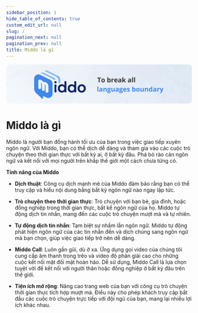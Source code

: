 ```yaml
---
sidebar_position: 1
hide_table_of_contents: true
custom_edit_url: null
slug: /
pagination_next: null
pagination_prev: null
title: Middo là gì
---
```

![What is Middo](../../../../docs/img/what-is-middo.png)

# Middo là gì

Middo là người bạn đồng hành tối ưu của bạn trong việc giao tiếp xuyên ngôn ngữ. Với Middo, bạn có thể dịch dễ dàng và tham gia vào các cuộc trò chuyện theo thời gian thực với bất kỳ ai, ở bất kỳ đâu. Phá bỏ rào cản ngôn ngữ và kết nối với mọi người trên khắp thế giới một cách chưa từng có.

**Tính năng của Middo**

- **Dịch thuật**: Công cụ dịch mạnh mẽ của Middo đảm bảo rằng bạn có thể truy cập và hiểu nội dung bằng bất kỳ ngôn ngữ nào ngay lập tức.

- **Trò chuyện theo thời gian thực**: Trò chuyện với bạn bè, gia đình, hoặc đồng nghiệp trong thời gian thực, bất kể ngôn ngữ của họ. Middo tự động dịch tin nhắn, mang đến các cuộc trò chuyện mượt mà và tự nhiên.

- **Tự động dịch tin nhắn**: Tạm biệt sự nhầm lẫn ngôn ngữ. Middo tự động phát hiện ngôn ngữ của các tin nhắn đến và dịch chúng sang ngôn ngữ mà bạn chọn, giúp việc giao tiếp trở nên dễ dàng.

- **Middo Call**: Luôn gần gũi, dù ở xa. Ứng dụng gọi video của chúng tôi cung cấp âm thanh trong trẻo và video độ phân giải cao cho những cuộc kết nối mặt đối mặt hoàn hảo. Dễ sử dụng, Middo Call là lựa chọn tuyệt vời để kết nối với người thân hoặc đồng nghiệp ở bất kỳ đâu trên thế giới.

- **Tiện ích mở rộng**: Nâng cao trang web của bạn với công cụ trò chuyện thời gian thực tích hợp mượt mà. Điều này cho phép khách truy cập bắt đầu các cuộc trò chuyện trực tiếp với đội ngũ của bạn, mang lại nhiều lợi ích khác nhau.

